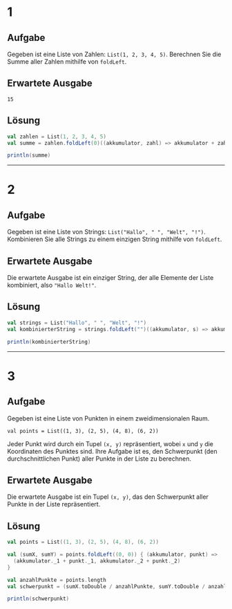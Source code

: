 # 1

## Aufgabe

Gegeben ist eine Liste von Zahlen: `List(1, 2, 3, 4, 5)`. Berechnen Sie die Summe aller Zahlen mithilfe von `foldLeft`.

## Erwartete Ausgabe

`15`

## Lösung

```scala
val zahlen = List(1, 2, 3, 4, 5)
val summe = zahlen.foldLeft(0)((akkumulator, zahl) => akkumulator + zahl)

println(summe)
```

---

# 2

## Aufgabe

Gegeben ist eine Liste von Strings: `List("Hallo", " ", "Welt", "!")`. Kombinieren Sie alle Strings zu einem einzigen String mithilfe von `foldLeft`.

## Erwartete Ausgabe

Die erwartete Ausgabe ist ein einziger String, der alle Elemente der Liste kombiniert, also `"Hallo Welt!"`.

## Lösung

```scala
val strings = List("Hallo", " ", "Welt", "!")
val kombinierterString = strings.foldLeft("")((akkumulator, s) => akkumulator + s)

println(kombinierterString)
```

---

# 3

## Aufgabe

Gegeben ist eine Liste von Punkten in einem zweidimensionalen Raum.

`val points = List((1, 3), (2, 5), (4, 8), (6, 2))`

Jeder Punkt wird durch ein Tupel `(x, y)` repräsentiert, wobei `x` und `y` die Koordinaten des Punktes sind. Ihre Aufgabe ist es, den Schwerpunkt (den durchschnittlichen Punkt) aller Punkte in der Liste zu berechnen.

## Erwartete Ausgabe

Die erwartete Ausgabe ist ein Tupel `(x, y)`, das den Schwerpunkt aller Punkte in der Liste repräsentiert.

## Lösung

```scala
val points = List((1, 3), (2, 5), (4, 8), (6, 2))

val (sumX, sumY) = points.foldLeft((0, 0)) { (akkumulator, punkt) =>
  (akkumulator._1 + punkt._1, akkumulator._2 + punkt._2)
}

val anzahlPunkte = points.length
val schwerpunkt = (sumX.toDouble / anzahlPunkte, sumY.toDouble / anzahlPunkte)

println(schwerpunkt)
```